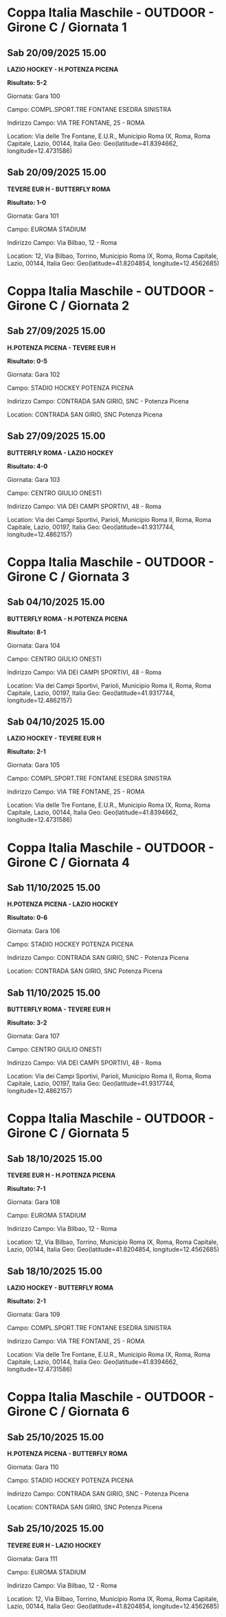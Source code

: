 # Coppa Italia Maschile - OUTDOOR  - Girone C / Giornata 1
## Sab 20/09/2025 15.00

<strong>LAZIO HOCKEY - H.POTENZA PICENA</strong>

**Risultato: 5-2**

Giornata: Gara 100

Campo: COMPL.SPORT.TRE FONTANE ESEDRA SINISTRA 

Indirizzo Campo:  VIA TRE FONTANE, 25 - ROMA

Location: Via delle Tre Fontane, E.U.R., Municipio Roma IX, Roma, Roma Capitale, Lazio, 00144, Italia
Geo: Geo(latitude=41.8394662, longitude=12.4731586)
<!-- VALCHISONE_END -->



## Sab 20/09/2025 15.00

<strong>TEVERE EUR H - BUTTERFLY ROMA</strong>

**Risultato: 1-0**

Giornata: Gara 101

Campo: EUROMA STADIUM 

Indirizzo Campo:  Via Bilbao, 12 - Roma

Location: 12, Via Bilbao, Torrino, Municipio Roma IX, Roma, Roma Capitale, Lazio, 00144, Italia
Geo: Geo(latitude=41.8204854, longitude=12.4562685)
<!-- VALCHISONE_END -->


# Coppa Italia Maschile - OUTDOOR  - Girone C / Giornata 2
## Sab 27/09/2025 15.00

<strong>H.POTENZA PICENA - TEVERE EUR H</strong>

**Risultato: 0-5**

Giornata: Gara 102

Campo: STADIO HOCKEY POTENZA PICENA 

Indirizzo Campo:  CONTRADA SAN GIRIO, SNC - Potenza Picena

Location:  CONTRADA SAN GIRIO, SNC Potenza Picena
<!-- VALCHISONE_END -->



## Sab 27/09/2025 15.00

<strong>BUTTERFLY ROMA - LAZIO HOCKEY</strong>

**Risultato: 4-0**

Giornata: Gara 103

Campo: CENTRO GIULIO ONESTI 

Indirizzo Campo:  VIA DEI CAMPI SPORTIVI, 48 - Roma

Location: Via dei Campi Sportivi, Parioli, Municipio Roma II, Roma, Roma Capitale, Lazio, 00197, Italia
Geo: Geo(latitude=41.9317744, longitude=12.4862157)
<!-- VALCHISONE_END -->


# Coppa Italia Maschile - OUTDOOR  - Girone C / Giornata 3
## Sab 04/10/2025 15.00

<strong>BUTTERFLY ROMA - H.POTENZA PICENA</strong>

**Risultato: 8-1**

Giornata: Gara 104

Campo: CENTRO GIULIO ONESTI 

Indirizzo Campo:  VIA DEI CAMPI SPORTIVI, 48 - Roma

Location: Via dei Campi Sportivi, Parioli, Municipio Roma II, Roma, Roma Capitale, Lazio, 00197, Italia
Geo: Geo(latitude=41.9317744, longitude=12.4862157)
<!-- VALCHISONE_END -->



## Sab 04/10/2025 15.00

<strong>LAZIO HOCKEY - TEVERE EUR H</strong>

**Risultato: 2-1**

Giornata: Gara 105

Campo: COMPL.SPORT.TRE FONTANE ESEDRA SINISTRA 

Indirizzo Campo:  VIA TRE FONTANE, 25 - ROMA

Location: Via delle Tre Fontane, E.U.R., Municipio Roma IX, Roma, Roma Capitale, Lazio, 00144, Italia
Geo: Geo(latitude=41.8394662, longitude=12.4731586)
<!-- VALCHISONE_END -->


# Coppa Italia Maschile - OUTDOOR  - Girone C / Giornata 4
## Sab 11/10/2025 15.00

<strong>H.POTENZA PICENA - LAZIO HOCKEY</strong>

**Risultato: 0-6**

Giornata: Gara 106

Campo: STADIO HOCKEY POTENZA PICENA 

Indirizzo Campo:  CONTRADA SAN GIRIO, SNC - Potenza Picena

Location:  CONTRADA SAN GIRIO, SNC Potenza Picena
<!-- VALCHISONE_END -->



## Sab 11/10/2025 15.00

<strong>BUTTERFLY ROMA - TEVERE EUR H</strong>

**Risultato: 3-2**

Giornata: Gara 107

Campo: CENTRO GIULIO ONESTI 

Indirizzo Campo:  VIA DEI CAMPI SPORTIVI, 48 - Roma

Location: Via dei Campi Sportivi, Parioli, Municipio Roma II, Roma, Roma Capitale, Lazio, 00197, Italia
Geo: Geo(latitude=41.9317744, longitude=12.4862157)
<!-- VALCHISONE_END -->


# Coppa Italia Maschile - OUTDOOR  - Girone C / Giornata 5
## Sab 18/10/2025 15.00

<strong>TEVERE EUR H - H.POTENZA PICENA</strong>

**Risultato: 7-1**

Giornata: Gara 108

Campo: EUROMA STADIUM 

Indirizzo Campo:  Via Bilbao, 12 - Roma

Location: 12, Via Bilbao, Torrino, Municipio Roma IX, Roma, Roma Capitale, Lazio, 00144, Italia
Geo: Geo(latitude=41.8204854, longitude=12.4562685)
<!-- VALCHISONE_END -->



## Sab 18/10/2025 15.00

<strong>LAZIO HOCKEY - BUTTERFLY ROMA</strong>

**Risultato: 2-1**

Giornata: Gara 109

Campo: COMPL.SPORT.TRE FONTANE ESEDRA SINISTRA 

Indirizzo Campo:  VIA TRE FONTANE, 25 - ROMA

Location: Via delle Tre Fontane, E.U.R., Municipio Roma IX, Roma, Roma Capitale, Lazio, 00144, Italia
Geo: Geo(latitude=41.8394662, longitude=12.4731586)
<!-- VALCHISONE_END -->


# Coppa Italia Maschile - OUTDOOR  - Girone C / Giornata 6
## Sab 25/10/2025 15.00

<strong>H.POTENZA PICENA - BUTTERFLY ROMA</strong>

Giornata: Gara 110

Campo: STADIO HOCKEY POTENZA PICENA 

Indirizzo Campo:  CONTRADA SAN GIRIO, SNC - Potenza Picena

Location:  CONTRADA SAN GIRIO, SNC Potenza Picena
<!-- VALCHISONE_END -->



## Sab 25/10/2025 15.00

<strong>TEVERE EUR H - LAZIO HOCKEY</strong>

Giornata: Gara 111

Campo: EUROMA STADIUM 

Indirizzo Campo:  Via Bilbao, 12 - Roma

Location: 12, Via Bilbao, Torrino, Municipio Roma IX, Roma, Roma Capitale, Lazio, 00144, Italia
Geo: Geo(latitude=41.8204854, longitude=12.4562685)
<!-- VALCHISONE_END -->


